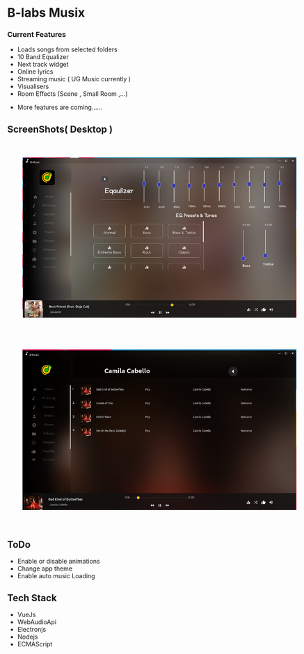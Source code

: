 #  B-labs Musix 

### Current Features
- Loads songs from selected folders
- 10 Band Equalizer
- Next track widget
- Online lyrics
- Streaming music ( UG Music currently )
- Visualisers
- Room Effects (Scene , Small Room ,...)

* More features are coming......

## ScreenShots( Desktop )

<div style="width:900px;">
<img title="View one" style="margin:35px"src="./src/assets/img1.png" width="630px;"/>
<img title="View one" style="margin:35px"src="./src/assets/img2.png" width="630px;"/>
</div>
</div>

## ToDo
- Enable or disable animations
- Change app theme
- Enable auto music Loading
  
## Tech Stack
- VueJs
- WebAudioApi
- Electronjs
- Nodejs
- ECMAScript
  